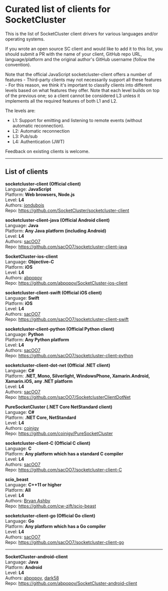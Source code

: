 # Curated list of clients for SocketCluster

This is the list of SocketCluster client drivers for various languages and/or operating systems.

If you wrote an open source SC client and would like to add it to this list, you should submit a PR with
the name of your client, GitHub repo URL, language/platform and the original author's GitHub username (follow the convention).

Note that the official JavaScript socketcluster-client offers a number of features - Third-party clients
may not necessarily support all these features - For this reason, we think it's important to classify
clients into different levels based on what features they offer.
Note that each level builds on top of the previous one; so a client cannot be considered L3 unless it implements all the required features of both L1 and L2.

The levels are:

- L1: Support for emitting and listening to remote events (without automatic reconnection).
- L2: Automatic reconnection
- L3: Pub/sub
- L4: Authentication (JWT)

Feedback on existing clients is welcome.

---

## List of clients

**socketcluster-client (Official client)**  
Language: **JavaScript**  
Platform: **Web browsers, Node.js**  
Level: **L4**  
Authors: [jondubois](https://github.com/jondubois)  
Repo: https://github.com/SocketCluster/socketcluster-client

**socketcluster-client-java (Official Android client)**  
Language: **Java**  
Platform: **Any Java platform (including Android)**  
Level: **L4**  
Authors: [sacOO7](https://github.com/sacOO7)  
Repo: https://github.com/sacOO7/socketcluster-client-java

**SocketCluster-ios-client**  
Language: **Objective-C**  
Platform: **iOS**  
Level: **L4**  
Authors: [abpopov](https://github.com/abpopov)  
Repo: https://github.com/abpopov/SocketCluster-ios-client

**socketcluster-client-swift (Official iOS client)**  
Language: **Swift**  
Platform: **iOS**  
Level: **L4**  
Authors: [sacOO7](https://github.com/sacOO7)  
Repo: https://github.com/sacOO7/socketcluster-client-swift

**socketcluster-client-python (Official Python client)**  
Language: **Python**  
Platform: **Any Python platform**  
Level: **L4**  
Authors: [sacOO7](https://github.com/sacOO7)  
Repo: https://github.com/sacOO7/socketcluster-client-python

**socketcluster-client-dot-net (Official .NET client)**  
Language: **C#**  
Platform: **.NET, Mono, Silverlight, WindowsPhone, Xamarin.Android, Xamarin.iOS, any .NET platform**  
Level: **L4**  
Authors: [sacOO7](https://github.com/sacOO7)  
Repo: https://github.com/sacOO7/SocketclusterClientDotNet

**PureSocketCluster (.NET Core NetStandard client)**  
Language: **C#**  
Platform: **.NET Core, NetStandard**  
Level: **L4**  
Authors: [coinigy](https://github.com/coinigy)  
Repo: https://github.com/coinigy/PureSocketCluster

**socketcluster-client-C (Official C client)**  
Language: **C**  
Platform: **Any platform which has a standard C compiler**  
Level: **L4**  
Authors: [sacOO7](https://github.com/sacOO7)  
Repo: https://github.com/sacOO7/socketcluster-client-C

**scio_beast**  
Language: **C++11 or higher**  
Platform: **All**  
Level: **L4**  
Authors: [Bryan Ashby](https://github.com/NuSkooler/)  
Repo: https://github.com/cw-zift/scio-beast

**socketcluster-client-go (Official Go client)**  
Language: **Go**  
Platform: **Any platform which has a Go compiler**  
Level: **L4**  
Authors: [sacOO7](https://github.com/sacOO7)  
Repo: https://github.com/sacOO7/socketcluster-client-go

---

**SocketCluster-android-client**  
Language: **Java**  
Platform: **Android**  
Level: **L4**  
Authors: [abpopov](https://github.com/abpopov), [dark58](https://github.com/dark58)  
Repo: https://github.com/abpopov/SocketCluster-android-client
